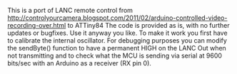 This is a port of LANC remote control from http://controlyourcamera.blogspot.com/2011/02/arduino-controlled-video-recording-over.html to ATTiny84
The code is provided as is, with no further updates or bugfixes. Use it anyway you like.
To make it work you first have to calibrate the internal oscillator.
For debugging purposes you can modify the sendByte() function to have a permanent HIGH on the LANC Out when not transmitting and to check what the MCU is sending via serial at 9600 bits/sec with an Arduino as a receiver (RX pin 0). 
